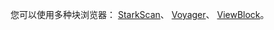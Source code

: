 您可以使用多种块浏览器： [StarkScan](https://starkscan.co/)、 [Voyager](https://voyager.online/txns)、 [ViewBlock](https://viewblock.io/starknet)。